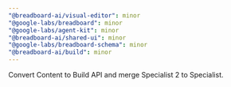 ```yaml
---
"@breadboard-ai/visual-editor": minor
"@google-labs/breadboard": minor
"@google-labs/agent-kit": minor
"@breadboard-ai/shared-ui": minor
"@google-labs/breadboard-schema": minor
"@breadboard-ai/build": minor
---
```


Convert Content to Build API and merge Specialist 2 to Specialist.
